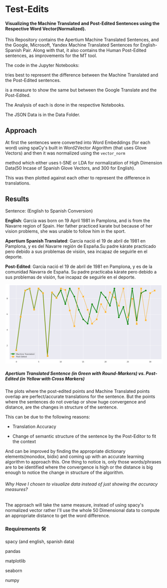 # Test-Edits

#### Visualizing the Machine Translated and Post-Edited Sentences using the Respective Word Vector(Normalized).

This Repository contains the Apertium Machine Translated Sentences, and the Google, Microsoft, Yandex Machine Translated Sentences for English-Spanish Pair. Along with that, it also contains the Human Post-Edited sentences, as improvements for the MT tool.

The code in the Jupyter Notebooks: 

[**Apertium_Test-Edits.ipynb**]: Apertium_Test-Edits.ipynb	"Apertium Test-Edits"

tries best to represent the difference between the Machine Translated and the Post-Edited sentences. 

[**Google_Test-Edits.ipynb**]: Google_Test-Edits.ipynb	"Google Test-Edits"

 is a measure to show the same but between the Google Translate and the Post-Edited.

The Analysis of each is done in the respective Notebooks.

The JSON Data is in the Data Folder.

## Approach

At first the sentences were converted into Word Embeddings (for each word) using spaCy's built in Word2Vector Algorithm (that uses Glove Vectors) and then it was normalized using the `vector_norm`

method which either uses t-SNE or LDA for normalization of High Dimension Data(50 Incase of Spanish Glove Vectors, and 300 for English).

This was then plotted against each other to represent the difference in translations.

## Results

Sentence: (English to Spanish Conversion)

**English**: García was born on 19 April 1981 in Pamplona, and is from the Navarre region of Spain. Her father practiced karate but because of her vision problems, she was unable to follow him in the sport.

**Apertium Spanish Translated**: García nació el 19 de abril de 1981 en Pamplona, y es del Navarre región de España.Su padre kárate practicado pero debido a sus problemas de visión, sea incapaz de seguirle en el deporte.

**Post-Edited**: García nació el 19 de abril de 1981 en Pamplona, y es de la comunidad Navarra de España. Su padre practicaba kárate pero debido a sus problemas de visión, fue incapaz de seguirle en el deporte.

![Accuracy between MT(Apertium) and PE](Apertium_tested.png)



##### Apertium Translated Sentence (in Green with Round-Markers) vs. Post-Edited (in Yellow with Cross Markers)

The plots where the post-edited points and Machine Translated points overlap are perfect/accurate translations for the sentence. But the points where the sentences do not overlap or show huge convergence and distance, are the changes in structure of the sentence.

This can be due to the following reasons:

- Translation Accuracy

- Change of semantic structure of the sentence by the Post-Editor to fit the context

And can be improved by finding the appropriate dictionary elements(monodox, bidix) and coming up with an accurate learning algorithm to approach this. One thing to notice is, only those words/phrases are to be identified where the convergence is high or the distance is big enough to notice the change in structure of the algorithm.

###### Why Have I chosen to visualize data instead of just showing the accuracy measures?

The approach will take the same measure, instead of using spacy's normalized vector rather I'll use the whole 50 Dimensional data to compute an appropriate distance to get the word difference.

### Requirements 🛠

spacy (and english, spanish data)

pandas

matplotlib

seaborn

numpy 



